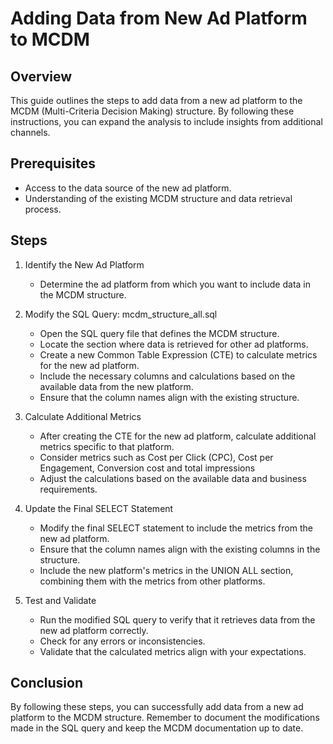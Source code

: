 # Adding Data from New Ad Platform to MCDM

## Overview
This guide outlines the steps to add data from a new ad platform to the MCDM (Multi-Criteria Decision Making) structure. By following these instructions, you can expand the analysis to include insights from additional channels.

## Prerequisites
- Access to the data source of the new ad platform.
- Understanding of the existing MCDM structure and data retrieval process.

## Steps

1. Identify the New Ad Platform
   - Determine the ad platform from which you want to include data in the MCDM structure.

2. Modify the SQL Query: mcdm_structure_all.sql
   - Open the SQL query file that defines the MCDM structure.
   - Locate the section where data is retrieved for other ad platforms.
   - Create a new Common Table Expression (CTE) to calculate metrics for the new ad platform.
   - Include the necessary columns and calculations based on the available data from the new platform.
   - Ensure that the column names align with the existing structure.

3. Calculate Additional Metrics
   - After creating the CTE for the new ad platform, calculate additional metrics specific to that platform.
   - Consider metrics such as Cost per Click (CPC), Cost per Engagement, Conversion cost and total impressions
   - Adjust the calculations based on the available data and business requirements.

4. Update the Final SELECT Statement
   - Modify the final SELECT statement to include the metrics from the new ad platform.
   - Ensure that the column names align with the existing columns in the structure.
   - Include the new platform's metrics in the UNION ALL section, combining them with the metrics from other platforms.

5. Test and Validate
   - Run the modified SQL query to verify that it retrieves data from the new ad platform correctly.
   - Check for any errors or inconsistencies.
   - Validate that the calculated metrics align with your expectations.

## Conclusion
By following these steps, you can successfully add data from a new ad platform to the MCDM structure. Remember to document the modifications made in the SQL query and keep the MCDM documentation up to date.

